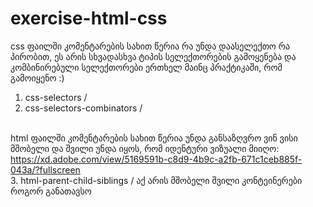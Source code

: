 # exercise-html-css
css ფაილში კომენტარების სახით წერია რა უნდა დაასელექთო რა პირობით, ეს არის სხვადასხვა ტიპის სელექთორების გამოყენება და კომბინირებული სელექთორები ერთხელ მაინც პრაქტიკაში, რომ გამოიყენო :) <br/>
1. css-selectors / <br/>
2. css-selectors-combinators / <br/><br/>

html ფაილში კომენტარების სახით წერია უნდა განსაზღვრო ვინ ვისი მშობელი და შვილი უნდა იყოს, რომ იდენტური ვიზუალი მიიღო: <br/>https://xd.adobe.com/view/5169591b-c8d9-4b9c-a2fb-671c1ceb885f-043a/?fullscreen<br/>
3. html-parent-child-siblings / აქ არის მშობელი შვილი კონტეინერები როგორ განათავსო

